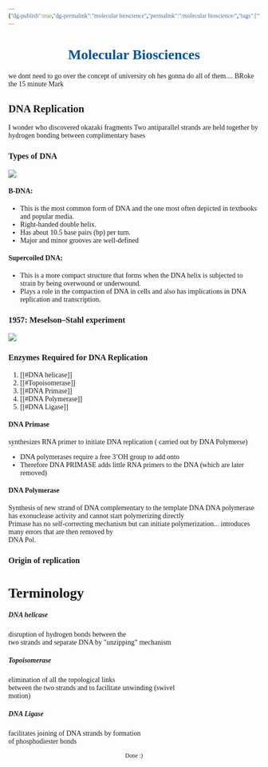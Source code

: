 ```yaml
---
{"dg-publish":true,"dg-permalink":"molecular bioscience","permalink":"/molecular bioscience/","tags":["Tagless"],"noteIcon":""}
---
```


<style id="Force_Custom_Fonts" type="text/css">@font-face{font-style:normal;font-family:"Merriweather";src:local("Merriweather")}@font-face{font-style:bolder;font-family:"Merriweather";src:local("Merriweather")}@font-face{font-style:normal;font-family:"Merriweather";src:local("Merriweather");unicode-range:U+0-FF,U+2E80-9FFF,U+F900-FAFF,U+FE30-FE4F,U+20000-2FA1F}@font-face{font-style:bolder;font-family:"Merriweather";src:local("Merriweather");unicode-range:U+0-FF,U+2E80-9FFF,U+F900-FAFF,U+FE30-FE4F,U+20000-2FA1F}@font-face{font-style:normal;font-family:"Merriweather";src:local("Merriweather");unicode-range:U+0-FF}@font-face{font-style:bolder;font-family:"Merriweather";src:local("Merriweather");unicode-range:U+0-FF}:not(pre):not(code):not(textarea):not(tt):not(kbd):not(samp):not(var){font-family:"Merriweather"!important}pre,code,textarea,tt,kbd,samp,var{font-family:monospace!important}pre *,code *,textarea *,tt *,kbd *,samp *,var *{font-family:monospace!important}</style>


# <center><span style="color:#0055A2">Molecular Biosciences</span></center>


we dont need to go over the concept of university
oh hes gonna do all of them....
BRoke the 15 minute Mark

## DNA Replication
I wonder who discovered okazaki fragments
Two antiparallel strands are held together by hydrogen bonding between complimentary bases
### Types of DNA
![](https://i.imgur.com/etDqKWx.png)
#### B-DNA:  
- This is the most common form of DNA and the one most often depicted in textbooks and popular media.  
- Right-handed double helix.  
- Has about 10.5 base pairs (bp) per turn.  
- Major and minor grooves are well-defined
#### Supercoiled DNA:  
- This is a more compact structure that forms when the DNA helix is subjected to strain by being overwound or underwound.  
- Plays a role in the compaction of DNA in cells and also has implications in DNA replication and transcription.
### 1957: Meselson–Stahl experiment
![](https://i.imgur.com/ji0iL0S.png)

### Enzymes Required for DNA Replication  
1. [[#DNA helicase]]
2. [[#Topoisomerase]]
3. [[#DNA Primase]]
4. [[#DNA Polymerase]] 
5. [[#DNA Ligase]]

#### DNA Primase 
synthesizes RNA primer to initiate DNA replication ( carried out by DNA Polymerse) 
- DNA polymerases require a free 3’OH group to add onto  
- Therefore DNA PRIMASE adds little RNA primers to the DNA (which  are later removed)
#### DNA Polymerase 
Synthesis of new strand of DNA complementary to the template DNA
DNA polymerase has exonuclease activity and cannot start polymerizing directly  
Primase has no self-correcting mechanism but can initiate polymerization... introduces many errors that are then removed by  
DNA Pol.

### Origin of replication




# Terminology
##### DNA helicase 
disruption of hydrogen bonds between the  
two strands and separate DNA by "unzipping” mechanism  
##### Topoisomerase 
elimination of all the topological links  
between the two strands and to facilitate unwinding (swivel  
motion)  
##### DNA Ligase
facilitates joining of DNA strands by formation  
of phosphodiester bonds




<center><sub>Done :)</sub></center>